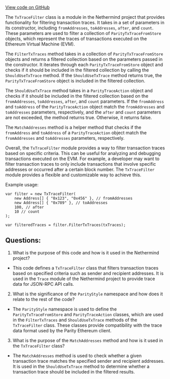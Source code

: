 [View code on GitHub](https://github.com/NethermindEth/nethermind/src/Nethermind/Nethermind.JsonRpc/Modules/Trace/TxTraceFilter.cs)

The `TxTraceFilter` class is a module in the Nethermind project that provides functionality for filtering transaction traces. It takes in a set of parameters in its constructor, including `fromAddresses`, `toAddresses`, `after`, and `count`. These parameters are used to filter a collection of `ParityTxTraceFromStore` objects, which represent the traces of transactions executed on the Ethereum Virtual Machine (EVM).

The `FilterTxTraces` method takes in a collection of `ParityTxTraceFromStore` objects and returns a filtered collection based on the parameters passed in the constructor. It iterates through each `ParityTxTraceFromStore` object and checks if it should be included in the filtered collection by calling the `ShouldUseTxTrace` method. If the `ShouldUseTxTrace` method returns true, the `ParityTxTraceFromStore` object is included in the filtered collection.

The `ShouldUseTxTrace` method takes in a `ParityTraceAction` object and checks if it should be included in the filtered collection based on the `fromAddresses`, `toAddresses`, `after`, and `count` parameters. If the `fromAddress` and `toAddress` of the `ParityTraceAction` object match the `fromAddresses` and `toAddresses` parameters, respectively, and the `after` and `count` parameters are not exceeded, the method returns true. Otherwise, it returns false.

The `MatchAddresses` method is a helper method that checks if the `fromAddress` and `toAddress` of a `ParityTraceAction` object match the `fromAddresses` and `toAddresses` parameters, respectively.

Overall, the `TxTraceFilter` module provides a way to filter transaction traces based on specific criteria. This can be useful for analyzing and debugging transactions executed on the EVM. For example, a developer may want to filter transaction traces to only include transactions that involve specific addresses or occurred after a certain block number. The `TxTraceFilter` module provides a flexible and customizable way to achieve this. 

Example usage:

```
var filter = new TxTraceFilter(
    new Address[] { "0x123", "0x456" }, // fromAddresses
    new Address[] { "0x789" }, // toAddresses
    100, // after
    10 // count
);

var filteredTraces = filter.FilterTxTraces(txTraces);
```
## Questions: 
 1. What is the purpose of this code and how is it used in the Nethermind project?
- This code defines a `TxTraceFilter` class that filters transaction traces based on specified criteria such as sender and recipient addresses. It is used in the `Trace` module of the Nethermind project to provide trace data for JSON-RPC API calls.

2. What is the significance of the `ParityStyle` namespace and how does it relate to the rest of the code?
- The `ParityStyle` namespace is used to define the `ParityTxTraceFromStore` and `ParityTraceAction` classes, which are used in the `FilterTxTraces` and `ShouldUseTxTrace` methods of the `TxTraceFilter` class. These classes provide compatibility with the trace data format used by the Parity Ethereum client.

3. What is the purpose of the `MatchAddresses` method and how is it used in the `TxTraceFilter` class?
- The `MatchAddresses` method is used to check whether a given transaction trace matches the specified sender and recipient addresses. It is used in the `ShouldUseTxTrace` method to determine whether a transaction trace should be included in the filtered results.